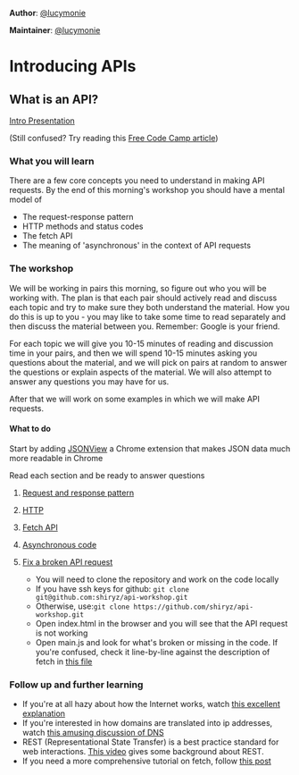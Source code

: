 **Author**: [@lucymonie](https://github.com/lucymonie)  

**Maintainer**: [@lucymonie](https://github.com/lucymonie)

# Introducing APIs

## What is an API?

[Intro Presentation ](https://docs.google.com/presentation/d/1v9icyhUWwxjIJhEF5Opa0qaz1DWWy5wL2emFp4eiq18/edit#slide=id.p1)

(Still confused? Try reading this [Free Code Camp article](https://www.freecodecamp.org/news/what-is-an-api-in-english-please-b880a3214a82/))

### What you will learn

There are a few core concepts you need to understand in making API requests. By the end of this morning's workshop you should have a mental model of
- The request-response pattern
- HTTP methods and status codes
- The fetch API
- The meaning of 'asynchronous' in the context of API requests

### The workshop
We will be working in pairs this morning, so figure out who you will be working with. The plan is that each pair should actively read and discuss each topic and try to make sure they both understand the material. How you do this is up to you - you may like to take some time to read separately and then discuss the material between you. Remember: Google is your friend.

For each topic we will give you 10-15 minutes of reading and discussion time in your pairs, and then we will spend 10-15 minutes asking you questions about the material, and we will pick on pairs at random to answer the questions or explain aspects of the material. We will also attempt to answer any questions you may have for us.

After that we will work on some examples in which we will make API requests.

#### What to do
Start by adding [JSONView](https://chrome.google.com/webstore/detail/jsonview/chklaanhfefbnpoihckbnefhakgolnmc) a Chrome extension that makes JSON data much more readable in Chrome

Read each section and be ready to answer questions  

1. [Request and response pattern](https://github.com/shiryz/api-workshop/blob/jamie/01-request-response.md)  

2. [HTTP](https://github.com/shiryz/api-workshop/blob/jamie/02-http.md)  

3. [Fetch API](https://github.com/shiryz/api-workshop/blob/jamie/03-fetch.md)  

4. [Asynchronous code](https://github.com/shiryz/api-workshop/blob/jamie/04-asynchonous.md)  

5. [Fix a broken API request](https://github.com/shiryz/api-workshop/blob/jamie/api-example)  
    - You will need to clone the repository and work on the code locally
    - If you have ssh keys for github: `git clone git@github.com:shiryz/api-workshop.git`
    - Otherwise, use:`git clone https://github.com/shiryz/api-workshop.git`
    - Open index.html in the browser and you will see that the API request is not working
    - Open main.js and look for what's broken or missing in the code. If you're confused, check it line-by-line against the description of fetch in [this file](https://github.com/shiryz/api-workshop/blob/master/03-fetch.md)


### Follow up and further learning
- If you're at all hazy about how the Internet works, watch [this excellent explanation]( https://www.youtube.com/watch?v=7_LPdttKXPc)
- If you're interested in how domains are translated into ip addresses, watch [this amusing discussion of DNS](https://www.youtube.com/watch?v=72snZctFFtA)
- REST (Representational State Transfer) is a best practice standard for web interactions. [This video](https://www.youtube.com/watch?v=YCcAE2SCQ6k) gives some background about REST.
- If you need a more comprehensive tutorial on fetch, follow [this post](https://scotch.io/tutorials/how-to-use-the-javascript-fetch-api-to-get-data#toc-how-do-we-use-the-fetch-api-)
